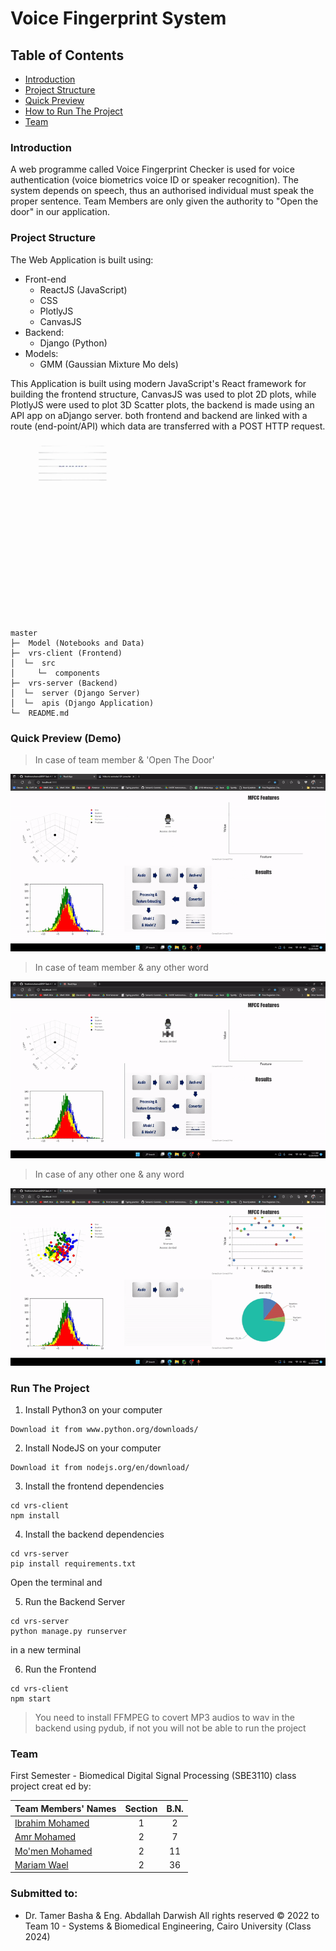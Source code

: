 # Voice Fingerprint System

## Table of Contents

- [Introduction](#Description)
- [Project Structure](#project-structure)
- [Quick Preview](#quick-preview)
- [How to Run The Project](#run-the-project)
- [Team](#team)


### Introduction 
A web programme called Voice Fingerprint Checker is used for voice authentication (voice biometrics voice ID or speaker
recognition). The system depends on speech, thus an authorised individual must speak the proper sentence. Team Members 
are only given the authority to "Open the door" in our application.


### Project Structure
The Web Application is built using:
- Front-end
  - ReactJS (JavaScript)
  - CSS
  - PlotlyJS
  - CanvasJS
- Backend:
  - Django (Python)
- Models:
  - GMM (Gaussian Mixture Mo dels)

This Application is built using modern JavaScript's React framework for building the frontend structure, CanvasJS was used
to plot 2D plots, while PlotlyJS were used to plot 3D Scatter plots, the backend is made using an API app on aDjango server.
both frontend and backend are linked with a route (end-point/API) which data are transferred with a POST HTTP request.


![](vrs-client/src/assets/work%20flow.gif)

````
master
├─  Model (Notebooks and Data)
├─  vrs-client (Frontend)
│  └─  src
│     └─  components
├─  vrs-server (Backend)
│  └─  server (Django Server)
│  └─  apis (Django Application)
└─  README.md
````

### Quick Preview (Demo)

> In case of team member & 'Open The Door'
 
![Demo 1](Model/ezgif.com-gif-maker%20(5).gif)

> In case of team member & any other word

![Demo 2](Model/ezgif.com-gif-maker%20(3).gif)

> In case of any other one & any word

![Demo 3](Model/ezgif.com-gif-maker%20(4).gif)


### Run The Project

1. Install Python3 on your computer
``` 
Download it from www.python.org/downloads/
```

2. Install NodeJS on your computer
```
Download it from nodejs.org/en/download/
```

3. Install the frontend dependencies
```shell
cd vrs-client
npm install

```
4. Install the backend dependencies
```shell
cd vrs-server
pip install requirements.txt
```

Open the terminal and

5. Run the Backend Server
```shell
cd vrs-server
python manage.py runserver
```

in a new terminal 

6. Run the Frontend
```shell
cd vrs-client
npm start
```

> You need to install FFMPEG to covert MP3 audios to wav in the backend using pydub, if not you will not be able to run
> the project




### Team

First Semester - Biomedical Digital Signal Processing (SBE3110) class project creat ed by:

| Team Members' Names                                    | Section | B.N. |
|--------------------------------------------------------|:-------:|:----:|
| [Ibrahim Mohamed](https://github.com/1brahimmohamed)   |    1    |  2   |
| [Amr Mohamed](https://github.com/Amrmohamed090)        |    2    |  7   |
| [Mo'men Mohamed](https://github.com/momen882001)       |    2    |  11  |
| [Mariam Wael](https://github.com/MariamWaell)          |    2    |  36  |

### Submitted to:
- Dr. Tamer Basha & Eng. Abdallah Darwish
All rights reserved © 2022 to Team 10 - Systems & Biomedical Engineering, Cairo University (Class 2024)